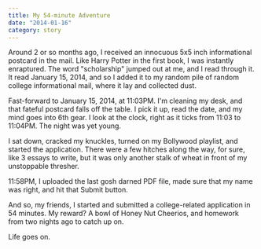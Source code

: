 ```yaml
---
title: My 54-minute Adventure
date: "2014-01-16"
category: story
---
```


Around 2 or so months ago, I received an innocuous 5x5 inch informational postcard in the mail. Like Harry Potter in the first book, I was instantly enraptured. The word "scholarship" jumped out at me, and I read through it. It read January 15, 2014, and so I added it to my random pile of random college informational mail, where it lay and collected dust.

Fast-forward to January 15, 2014, at 11:03PM. I'm cleaning my desk, and that fateful postcard falls off the table. I pick it up, read the date, and my mind goes into 6th gear. I look at the clock, right as it ticks from 11:03 to 11:04PM. The night was yet young.

I sat down, cracked my knuckles, turned on my Bollywood playlist, and started the application. There were a few hitches along the way, for sure, like 3 essays to write, but it was only another stalk of wheat in front of my unstoppable thresher.

11:58PM, I uploaded the last gosh darned PDF file, made sure that my name was right, and hit that Submit button.

And so, my friends, I started and submitted a college-related application in 54 minutes. My reward? A bowl of Honey Nut Cheerios, and homework from two nights ago to catch up on.

Life goes on.
